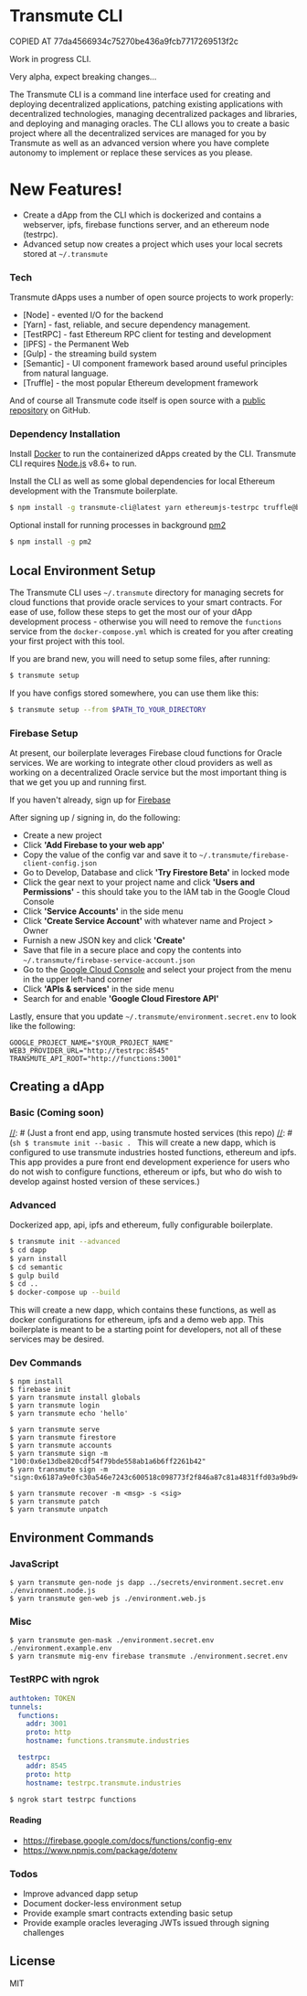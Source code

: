 # Transmute CLI

COPIED AT 77da4566934c75270be436a9fcb7717269513f2c

Work in progress CLI. 

Very alpha, expect breaking changes...

The Transmute CLI is a command line interface used for creating and deploying decentralized applications, patching existing applications with decentralized technologies, managing decentralized packages and libraries, and deploying and managing oracles. The CLI allows you to create a basic project where all the decentralized services are managed for you by Transmute as well as an advanced version where you have complete autonomy to implement or replace these services as you please.

# New Features!

  - Create a dApp from the CLI which is dockerized and contains a webserver, ipfs, firebase functions server, and an ethereum node (testrpc).
  - Advanced setup now creates a project which uses your local secrets stored at `~/.transmute`

### Tech

Transmute dApps uses a number of open source projects to work properly:

* [Node] - evented I/O for the backend
* [Yarn] - fast, reliable, and secure dependency management.
* [TestRPC] - fast Ethereum RPC client for testing and development
* [IPFS] - the Permanent Web 
* [Gulp] - the streaming build system
* [Semantic] - UI component framework based around useful principles from natural language.
* [Truffle] - the most popular Ethereum development framework

And of course all Transmute code itself is open source with a [public repository](https://github.com/transmute-industries) on GitHub.

### Dependency Installation

Install [Docker](https://www.docker.com/) to run the containerized dApps created by the CLI.
Transmute CLI requires [Node.js](https://nodejs.org/) v8.6+ to run.

Install the CLI as well as some global dependencies for local Ethereum development with the Transmute boilerplate.

```sh
$ npm install -g transmute-cli@latest yarn ethereumjs-testrpc truffle@beta
```

Optional install for running processes in background [pm2](https://github.com/Unitech/pm2)
```sh
$ npm install -g pm2
```

## Local Environment Setup

The Transmute CLI uses `~/.transmute` directory for managing secrets for cloud functions that provide oracle services to your smart contracts. For ease of use, follow these steps to get the most our of your dApp development process - otherwise you will need to remove the `functions` service from the `docker-compose.yml` which is created for you after creating your first project with this tool.

If you are brand new, you will need to setup some files, after running:
```sh
$ transmute setup
```

If you have configs stored somewhere, you can use them like this:
```sh
$ transmute setup --from $PATH_TO_YOUR_DIRECTORY
```

### Firebase Setup

At present, our boilerplate leverages Firebase cloud functions for Oracle services. We are working to integrate other cloud providers as well as working on a decentralized Oracle service but the most important thing is that we get you up and running first.

If you haven't already, sign up for [Firebase](https://console.firebase.google.com)

After signing up / signing in, do the following:
- Create a new project
- Click **'Add Firebase to your web app'**
- Copy the value of the config var and save it to `~/.transmute/firebase-client-config.json`
- Go to Develop, Database and click **'Try Firestore Beta'** in locked mode
- Click the gear next to your project name and click **'Users and Permissions'** - this should take you to the IAM tab in the Google Cloud Console
- Click **'Service Accounts'** in the side menu
- Click **'Create Service Account'** with whatever name and Project > Owner
- Furnish a new JSON key and click **'Create'**
- Save that file in a secure place and copy the contents into `~/.transmute/firebase-service-account.json`
- Go to the [Google Cloud Console](https://console.cloud.google.com) and select your project from the menu in the upper left-hand corner
- Click **'APIs & services'** in the side menu
- Search for and enable **'Google Cloud Firestore API'**

Lastly, ensure that you update `~/.transmute/environment.secret.env` to look like the following:
```
GOOGLE_PROJECT_NAME="$YOUR_PROJECT_NAME"
WEB3_PROVIDER_URL="http://testrpc:8545"
TRANSMUTE_API_ROOT="http://functions:3001"
```

## Creating a dApp

### Basic (Coming soon)
[//]: # (This may be the most platform independent comment)
[//]: # (Just a front end app, using transmute hosted services (this repo)
[//]: # (```sh $ transmute init --basic . ```
This will create a new dapp, which is configured to use transmute industries hosted functions, ethereum and ipfs. This app provides a pure front end development experience for users who do not wish to configure functions, ethereum or ipfs, but who do wish to develop against hosted version of these services.)
### Advanced

Dockerized app, api, ipfs and ethereum, fully configurable boilerplate.
```sh
$ transmute init --advanced 
$ cd dapp
$ yarn install
$ cd semantic
$ gulp build
$ cd ..
$ docker-compose up --build
```
This will create a new dapp, which contains these functions, as well as docker configurations for ethereum, ipfs and a demo web app. This boilerplate is meant to be a starting point for developers, not all of these services may be desired.

### Dev Commands 
``` 
$ npm install 
$ firebase init 
$ yarn transmute install globals 
$ yarn transmute login
$ yarn transmute echo 'hello' 

$ yarn transmute serve 
$ yarn transmute firestore 
$ yarn transmute accounts 
$ yarn transmute sign -m "100:0x6e13dbe820cdf54f79bde558ab1a6b6ff2261b42" 
$ yarn transmute sign -m "sign:0x6187a9e0fc30a546e7243c600518c098773f2f846a87c81a4831ffd03a9bd941"

$ yarn transmute recover -m <msg> -s <sig> 
$ yarn transmute patch
$ yarn transmute unpatch
``` 

## Environment Commands

### JavaScript 
```
$ yarn transmute gen-node js dapp ../secrets/environment.secret.env ./environment.node.js
$ yarn transmute gen-web js ./environment.web.js
```

### Misc
```
$ yarn transmute gen-mask ./environment.secret.env ./environment.example.env 
$ yarn transmute mig-env firebase transmute ./environment.secret.env 
```


### TestRPC with ngrok

```yml
authtoken: TOKEN
tunnels:
  functions:
    addr: 3001
    proto: http
    hostname: functions.transmute.industries

  testrpc:
    addr: 8545
    proto: http
    hostname: testrpc.transmute.industries
```

```sh
$ ngrok start testrpc functions
```

#### Reading 
 
- https://firebase.google.com/docs/functions/config-env 
- https://www.npmjs.com/package/dotenv

### Todos

 - Improve advanced dapp setup
 - Document docker-less environment setup
 - Provide example smart contracts extending basic setup
 - Provide example oracles leveraging JWTs issued through signing challenges

License
---------------
MIT


